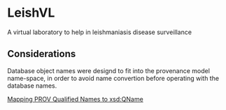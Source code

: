 # LeishVL
A virtual laboratory to help in leishmaniasis disease surveillance

## Considerations

Database object names were designd to fit into the provenance model name-space, in order to avoid name convertion before
operating with the database names.

[Mapping PROV Qualified Names to xsd:QName](https://github.com/lucmoreau/ProvToolbox/wiki/Mapping-PROV-Qualified-Names-to-xsd:QName)